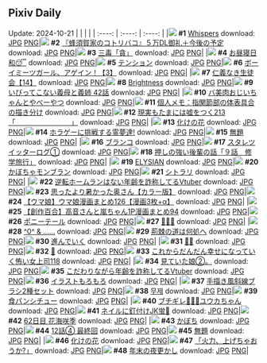 ## Pixiv Daily
Update: 2024-10-21
|      |      |      |
| :----: | :----: | :----: |
|![](https://pixiv.microyu.workers.dev/c/240x480/img-master/img/2024/10/19/14/53/37/123474762_p0_master1200.jpg) **#1** [Whispers](https://www.pixiv.net/artworks/123474762) download: [JPG](https://pixiv.microyu.workers.dev/img-original/img/2024/10/19/14/53/37/123474762_p0.jpg) [PNG](https://pixiv.microyu.workers.dev/img-original/img/2024/10/19/14/53/37/123474762_p0.png)|![](https://pixiv.microyu.workers.dev/c/240x480/img-master/img/2024/10/19/16/02/30/123476311_p0_master1200.jpg) **#2** [『蜂須賀家のコトリバコ』５万DL御礼＋今後の予定](https://www.pixiv.net/artworks/123476311) download: [JPG](https://pixiv.microyu.workers.dev/img-original/img/2024/10/19/16/02/30/123476311_p0.jpg) [PNG](https://pixiv.microyu.workers.dev/img-original/img/2024/10/19/16/02/30/123476311_p0.png)|![](https://pixiv.microyu.workers.dev/c/240x480/img-master/img/2024/10/20/00/02/59/123492172_p0_master1200.jpg) **#3** [三毒「貪」](https://www.pixiv.net/artworks/123492172) download: [JPG](https://pixiv.microyu.workers.dev/img-original/img/2024/10/20/00/02/59/123492172_p0.jpg) [PNG](https://pixiv.microyu.workers.dev/img-original/img/2024/10/20/00/02/59/123492172_p0.png)|
|![](https://pixiv.microyu.workers.dev/c/240x480/img-master/img/2024/10/19/00/00/17/123458166_p0_master1200.jpg) **#4** [お昼寝日和😴](https://www.pixiv.net/artworks/123458166) download: [JPG](https://pixiv.microyu.workers.dev/img-original/img/2024/10/19/00/00/17/123458166_p0.jpg) [PNG](https://pixiv.microyu.workers.dev/img-original/img/2024/10/19/00/00/17/123458166_p0.png)|![](https://pixiv.microyu.workers.dev/c/240x480/img-master/img/2024/10/19/00/09/31/123458898_p0_master1200.jpg) **#5** [テンション](https://www.pixiv.net/artworks/123458898) download: [JPG](https://pixiv.microyu.workers.dev/img-original/img/2024/10/19/00/09/31/123458898_p0.jpg) [PNG](https://pixiv.microyu.workers.dev/img-original/img/2024/10/19/00/09/31/123458898_p0.png)|![](https://pixiv.microyu.workers.dev/c/240x480/img-master/img/2024/10/20/12/23/21/123505933_p0_master1200.jpg) **#6** [ボーイミーツガール、アゲイン！【3】](https://www.pixiv.net/artworks/123505933) download: [JPG](https://pixiv.microyu.workers.dev/img-original/img/2024/10/20/12/23/21/123505933_p0.jpg) [PNG](https://pixiv.microyu.workers.dev/img-original/img/2024/10/20/12/23/21/123505933_p0.png)|
|![](https://pixiv.microyu.workers.dev/c/240x480/img-master/img/2024/10/19/11/00/57/123469771_p0_master1200.jpg) **#7** [仁義なき生徒会【14】](https://www.pixiv.net/artworks/123469771) download: [JPG](https://pixiv.microyu.workers.dev/img-original/img/2024/10/19/11/00/57/123469771_p0.jpg) [PNG](https://pixiv.microyu.workers.dev/img-original/img/2024/10/19/11/00/57/123469771_p0.png)|![](https://pixiv.microyu.workers.dev/c/240x480/img-master/img/2024/10/20/00/00/57/123491943_p0_master1200.jpg) **#8** [Brightness](https://www.pixiv.net/artworks/123491943) download: [JPG](https://pixiv.microyu.workers.dev/img-original/img/2024/10/20/00/00/57/123491943_p0.jpg) [PNG](https://pixiv.microyu.workers.dev/img-original/img/2024/10/20/00/00/57/123491943_p0.png)|![](https://pixiv.microyu.workers.dev/c/240x480/img-master/img/2024/10/19/00/06/25/123458732_p0_master1200.jpg) **#9** [いびってこない義母と義姉  42話](https://www.pixiv.net/artworks/123458732) download: [JPG](https://pixiv.microyu.workers.dev/img-original/img/2024/10/19/00/06/25/123458732_p0.jpg) [PNG](https://pixiv.microyu.workers.dev/img-original/img/2024/10/19/00/06/25/123458732_p0.png)|
|![](https://pixiv.microyu.workers.dev/c/240x480/img-master/img/2024/10/19/00/03/35/123458571_p0_master1200.jpg) **#10** [バ美肉おじいちゃんとやべーやつ](https://www.pixiv.net/artworks/123458571) download: [JPG](https://pixiv.microyu.workers.dev/img-original/img/2024/10/19/00/03/35/123458571_p0.jpg) [PNG](https://pixiv.microyu.workers.dev/img-original/img/2024/10/19/00/03/35/123458571_p0.png)|![](https://pixiv.microyu.workers.dev/c/240x480/img-master/img/2024/10/19/06/00/08/123465297_p0_master1200.jpg) **#11** [個人メモ：指関節部の体表具合の描き分け](https://www.pixiv.net/artworks/123465297) download: [JPG](https://pixiv.microyu.workers.dev/img-original/img/2024/10/19/06/00/08/123465297_p0.jpg) [PNG](https://pixiv.microyu.workers.dev/img-original/img/2024/10/19/06/00/08/123465297_p0.png)|![](https://pixiv.microyu.workers.dev/c/240x480/img-master/img/2024/10/20/18/00/04/123513960_p0_master1200.jpg) **#12** [現実もたまには嘘をつく213「　　　　　　　　」](https://www.pixiv.net/artworks/123513960) download: [JPG](https://pixiv.microyu.workers.dev/img-original/img/2024/10/20/18/00/04/123513960_p0.jpg) [PNG](https://pixiv.microyu.workers.dev/img-original/img/2024/10/20/18/00/04/123513960_p0.png)|
|![](https://pixiv.microyu.workers.dev/c/240x480/img-master/img/2024/10/19/21/30/04/123486169_p0_master1200.jpg) **#13** [化けの花](https://www.pixiv.net/artworks/123486169) download: [JPG](https://pixiv.microyu.workers.dev/img-original/img/2024/10/19/21/30/04/123486169_p0.jpg) [PNG](https://pixiv.microyu.workers.dev/img-original/img/2024/10/19/21/30/04/123486169_p0.png)|![](https://pixiv.microyu.workers.dev/c/240x480/img-master/img/2024/10/19/00/30/06/123459584_p0_master1200.jpg) **#14** [ホラゲーに挑戦する霊夢達!](https://www.pixiv.net/artworks/123459584) download: [JPG](https://pixiv.microyu.workers.dev/img-original/img/2024/10/19/00/30/06/123459584_p0.jpg) [PNG](https://pixiv.microyu.workers.dev/img-original/img/2024/10/19/00/30/06/123459584_p0.png)|![](https://pixiv.microyu.workers.dev/c/240x480/img-master/img/2024/10/20/18/13/23/123514563_p0_master1200.jpg) **#15** [無題](https://www.pixiv.net/artworks/123514563) download: [JPG](https://pixiv.microyu.workers.dev/img-original/img/2024/10/20/18/13/23/123514563_p0.jpg) [PNG](https://pixiv.microyu.workers.dev/img-original/img/2024/10/20/18/13/23/123514563_p0.png)|
|![](https://pixiv.microyu.workers.dev/c/240x480/img-master/img/2024/10/19/00/00/26/123458204_p0_master1200.jpg) **#16** [ブランコ](https://www.pixiv.net/artworks/123458204) download: [JPG](https://pixiv.microyu.workers.dev/img-original/img/2024/10/19/00/00/26/123458204_p0.jpg) [PNG](https://pixiv.microyu.workers.dev/img-original/img/2024/10/19/00/00/26/123458204_p0.png)|![](https://pixiv.microyu.workers.dev/c/240x480/img-master/img/2024/10/20/13/58/49/123507859_p0_master1200.jpg) **#17** [スタレツイッターログ①](https://www.pixiv.net/artworks/123507859) download: [JPG](https://pixiv.microyu.workers.dev/img-original/img/2024/10/20/13/58/49/123507859_p0.jpg) [PNG](https://pixiv.microyu.workers.dev/img-original/img/2024/10/20/13/58/49/123507859_p0.png)|![](https://pixiv.microyu.workers.dev/c/240x480/img-master/img/2024/10/19/01/01/51/123458422_p0_master1200.jpg) **#18** [押しの強い後輩の話「９話　修学旅行」](https://www.pixiv.net/artworks/123458422) download: [JPG](https://pixiv.microyu.workers.dev/img-original/img/2024/10/19/01/01/51/123458422_p0.jpg) [PNG](https://pixiv.microyu.workers.dev/img-original/img/2024/10/19/01/01/51/123458422_p0.png)|
|![](https://pixiv.microyu.workers.dev/c/240x480/img-master/img/2024/10/19/20/51/57/123484681_p0_master1200.jpg) **#19** [ELYSIAN](https://www.pixiv.net/artworks/123484681) download: [JPG](https://pixiv.microyu.workers.dev/img-original/img/2024/10/19/20/51/57/123484681_p0.jpg) [PNG](https://pixiv.microyu.workers.dev/img-original/img/2024/10/19/20/51/57/123484681_p0.png)|![](https://pixiv.microyu.workers.dev/c/240x480/img-master/img/2024/10/20/22/29/10/123523983_p0_master1200.jpg) **#20** [かぼちゃモンブラン](https://www.pixiv.net/artworks/123523983) download: [JPG](https://pixiv.microyu.workers.dev/img-original/img/2024/10/20/22/29/10/123523983_p0.jpg) [PNG](https://pixiv.microyu.workers.dev/img-original/img/2024/10/20/22/29/10/123523983_p0.png)|![](https://pixiv.microyu.workers.dev/c/240x480/img-master/img/2024/10/19/00/01/24/123458379_p0_master1200.jpg) **#21** [シトラリ](https://www.pixiv.net/artworks/123458379) download: [JPG](https://pixiv.microyu.workers.dev/img-original/img/2024/10/19/00/01/24/123458379_p0.jpg) [PNG](https://pixiv.microyu.workers.dev/img-original/img/2024/10/19/00/01/24/123458379_p0.png)|
|![](https://pixiv.microyu.workers.dev/c/240x480/img-master/img/2024/10/19/20/31/18/123484017_p0_master1200.jpg) **#22** [逆転ホームランはない年齢を詐称してるVtuber](https://www.pixiv.net/artworks/123484017) download: [JPG](https://pixiv.microyu.workers.dev/img-original/img/2024/10/19/20/31/18/123484017_p0.jpg) [PNG](https://pixiv.microyu.workers.dev/img-original/img/2024/10/19/20/31/18/123484017_p0.png)|![](https://pixiv.microyu.workers.dev/c/240x480/img-master/img/2024/10/19/00/01/26/123458383_p0_master1200.jpg) **#23** [思ったより暑かった奥さん【カラー版】](https://www.pixiv.net/artworks/123458383) download: [JPG](https://pixiv.microyu.workers.dev/img-original/img/2024/10/19/00/01/26/123458383_p0.jpg) [PNG](https://pixiv.microyu.workers.dev/img-original/img/2024/10/19/00/01/26/123458383_p0.png)|![](https://pixiv.microyu.workers.dev/c/240x480/img-master/img/2024/10/19/00/01/25/123458382_p0_master1200.jpg) **#24** [【ウマ娘】ウマ娘漫画まとめ126【漫画3枚+α】](https://www.pixiv.net/artworks/123458382) download: [JPG](https://pixiv.microyu.workers.dev/img-original/img/2024/10/19/00/01/25/123458382_p0.jpg) [PNG](https://pixiv.microyu.workers.dev/img-original/img/2024/10/19/00/01/25/123458382_p0.png)|
|![](https://pixiv.microyu.workers.dev/c/240x480/img-master/img/2024/10/19/00/02/50/123458517_p0_master1200.jpg) **#25** [【創作百合】高音さんと嵐ちゃん1P漫画まとめ94](https://www.pixiv.net/artworks/123458517) download: [JPG](https://pixiv.microyu.workers.dev/img-original/img/2024/10/19/00/02/50/123458517_p0.jpg) [PNG](https://pixiv.microyu.workers.dev/img-original/img/2024/10/19/00/02/50/123458517_p0.png)|![](https://pixiv.microyu.workers.dev/c/240x480/img-master/img/2024/10/19/00/31/13/123459658_p0_master1200.jpg) **#26** [ポニーテール](https://www.pixiv.net/artworks/123459658) download: [JPG](https://pixiv.microyu.workers.dev/img-original/img/2024/10/19/00/31/13/123459658_p0.jpg) [PNG](https://pixiv.microyu.workers.dev/img-original/img/2024/10/19/00/31/13/123459658_p0.png)|![](https://pixiv.microyu.workers.dev/c/240x480/img-master/img/2024/10/19/00/00/12/123458128_p0_master1200.jpg) **#27** [🌸🍡🌸](https://www.pixiv.net/artworks/123458128) download: [JPG](https://pixiv.microyu.workers.dev/img-original/img/2024/10/19/00/00/12/123458128_p0.jpg) [PNG](https://pixiv.microyu.workers.dev/img-original/img/2024/10/19/00/00/12/123458128_p0.png)|
|![](https://pixiv.microyu.workers.dev/c/240x480/img-master/img/2024/10/19/00/00/44/123458278_p0_master1200.jpg) **#28** [^0^ & ……](https://www.pixiv.net/artworks/123458278) download: [JPG](https://pixiv.microyu.workers.dev/img-original/img/2024/10/19/00/00/44/123458278_p0.jpg) [PNG](https://pixiv.microyu.workers.dev/img-original/img/2024/10/19/00/00/44/123458278_p0.png)|![](https://pixiv.microyu.workers.dev/c/240x480/img-master/img/2024/10/19/17/55/41/123479007_p0_master1200.jpg) **#29** [荊棘の道は何処へ](https://www.pixiv.net/artworks/123479007) download: [JPG](https://pixiv.microyu.workers.dev/img-original/img/2024/10/19/17/55/41/123479007_p0.jpg) [PNG](https://pixiv.microyu.workers.dev/img-original/img/2024/10/19/17/55/41/123479007_p0.png)|![](https://pixiv.microyu.workers.dev/c/240x480/img-master/img/2024/10/19/22/53/44/123489209_p0_master1200.jpg) **#30** [進んでいく](https://www.pixiv.net/artworks/123489209) download: [JPG](https://pixiv.microyu.workers.dev/img-original/img/2024/10/19/22/53/44/123489209_p0.jpg) [PNG](https://pixiv.microyu.workers.dev/img-original/img/2024/10/19/22/53/44/123489209_p0.png)|
|![](https://pixiv.microyu.workers.dev/c/240x480/img-master/img/2024/10/20/00/03/55/123492249_p0_master1200.jpg) **#31** [🖤🖤](https://www.pixiv.net/artworks/123492249) download: [JPG](https://pixiv.microyu.workers.dev/img-original/img/2024/10/20/00/03/55/123492249_p0.jpg) [PNG](https://pixiv.microyu.workers.dev/img-original/img/2024/10/20/00/03/55/123492249_p0.png)|![](https://pixiv.microyu.workers.dev/c/240x480/img-master/img/2024/10/19/22/00/39/123487329_p0_master1200.jpg) **#32** [🍵](https://www.pixiv.net/artworks/123487329) download: [JPG](https://pixiv.microyu.workers.dev/img-original/img/2024/10/19/22/00/39/123487329_p0.jpg) [PNG](https://pixiv.microyu.workers.dev/img-original/img/2024/10/19/22/00/39/123487329_p0.png)|![](https://pixiv.microyu.workers.dev/c/240x480/img-master/img/2024/10/19/17/00/14/123477651_p0_master1200.jpg) **#33** [これからだんだん幸せになっていく怖い女上司118](https://www.pixiv.net/artworks/123477651) download: [JPG](https://pixiv.microyu.workers.dev/img-original/img/2024/10/19/17/00/14/123477651_p0.jpg) [PNG](https://pixiv.microyu.workers.dev/img-original/img/2024/10/19/17/00/14/123477651_p0.png)|
|![](https://pixiv.microyu.workers.dev/c/240x480/img-master/img/2024/10/19/18/38/14/123480314_p0_master1200.jpg) **#34** [見ていた娘②。](https://www.pixiv.net/artworks/123480314) download: [JPG](https://pixiv.microyu.workers.dev/img-original/img/2024/10/19/18/38/14/123480314_p0.jpg) [PNG](https://pixiv.microyu.workers.dev/img-original/img/2024/10/19/18/38/14/123480314_p0.png)|![](https://pixiv.microyu.workers.dev/c/240x480/img-master/img/2024/10/20/20/58/13/123520175_p0_master1200.jpg) **#35** [こだわりながら年齢を詐称してるVtuber](https://www.pixiv.net/artworks/123520175) download: [JPG](https://pixiv.microyu.workers.dev/img-original/img/2024/10/20/20/58/13/123520175_p0.jpg) [PNG](https://pixiv.microyu.workers.dev/img-original/img/2024/10/20/20/58/13/123520175_p0.png)|![](https://pixiv.microyu.workers.dev/c/240x480/img-master/img/2024/10/20/15/57/55/123510753_p0_master1200.jpg) **#36** [イラストもろもろ](https://www.pixiv.net/artworks/123510753) download: [JPG](https://pixiv.microyu.workers.dev/img-original/img/2024/10/20/15/57/55/123510753_p0.jpg) [PNG](https://pixiv.microyu.workers.dev/img-original/img/2024/10/20/15/57/55/123510753_p0.png)|
|![](https://pixiv.microyu.workers.dev/c/240x480/img-master/img/2024/10/20/06/00/13/123499273_p0_master1200.jpg) **#37** [手描き風斜線ブラシ2種セット](https://www.pixiv.net/artworks/123499273) download: [JPG](https://pixiv.microyu.workers.dev/img-original/img/2024/10/20/06/00/13/123499273_p0.jpg) [PNG](https://pixiv.microyu.workers.dev/img-original/img/2024/10/20/06/00/13/123499273_p0.png)|![](https://pixiv.microyu.workers.dev/c/240x480/img-master/img/2024/10/20/00/23/24/123493136_p0_master1200.jpg) **#38** [무제](https://www.pixiv.net/artworks/123493136) download: [JPG](https://pixiv.microyu.workers.dev/img-original/img/2024/10/20/00/23/24/123493136_p0.jpg) [PNG](https://pixiv.microyu.workers.dev/img-original/img/2024/10/20/00/23/24/123493136_p0.png)|![](https://pixiv.microyu.workers.dev/c/240x480/img-master/img/2024/10/19/17/54/22/123478973_p0_master1200.jpg) **#39** [食パンシチュー](https://www.pixiv.net/artworks/123478973) download: [JPG](https://pixiv.microyu.workers.dev/img-original/img/2024/10/19/17/54/22/123478973_p0.jpg) [PNG](https://pixiv.microyu.workers.dev/img-original/img/2024/10/19/17/54/22/123478973_p0.png)|
|![](https://pixiv.microyu.workers.dev/c/240x480/img-master/img/2024/10/19/12/54/26/123472228_p0_master1200.jpg) **#40** [ブチギレ💢💢💢ユウカちゃん](https://www.pixiv.net/artworks/123472228) download: [JPG](https://pixiv.microyu.workers.dev/img-original/img/2024/10/19/12/54/26/123472228_p0.jpg) [PNG](https://pixiv.microyu.workers.dev/img-original/img/2024/10/19/12/54/26/123472228_p0.png)|![](https://pixiv.microyu.workers.dev/c/240x480/img-master/img/2024/10/19/18/10/17/123479587_p0_master1200.jpg) **#41** [ネイルに釘付けJK蛍💅](https://www.pixiv.net/artworks/123479587) download: [JPG](https://pixiv.microyu.workers.dev/img-original/img/2024/10/19/18/10/17/123479587_p0.jpg) [PNG](https://pixiv.microyu.workers.dev/img-original/img/2024/10/19/18/10/17/123479587_p0.png)|![](https://pixiv.microyu.workers.dev/c/240x480/img-master/img/2024/10/19/23/46/33/123491222_p0_master1200.jpg) **#42** [62日目 花海咲季](https://www.pixiv.net/artworks/123491222) download: [JPG](https://pixiv.microyu.workers.dev/img-original/img/2024/10/19/23/46/33/123491222_p0.jpg) [PNG](https://pixiv.microyu.workers.dev/img-original/img/2024/10/19/23/46/33/123491222_p0.png)|
|![](https://pixiv.microyu.workers.dev/c/240x480/img-master/img/2024/10/19/12/44/01/123472005_p0_master1200.jpg) **#43** [かぼち](https://www.pixiv.net/artworks/123472005) download: [JPG](https://pixiv.microyu.workers.dev/img-original/img/2024/10/19/12/44/01/123472005_p0.jpg) [PNG](https://pixiv.microyu.workers.dev/img-original/img/2024/10/19/12/44/01/123472005_p0.png)|![](https://pixiv.microyu.workers.dev/c/240x480/img-master/img/2024/10/19/20/00/36/123482943_p0_master1200.jpg) **#44** [12話④ 最終回](https://www.pixiv.net/artworks/123482943) download: [JPG](https://pixiv.microyu.workers.dev/img-original/img/2024/10/19/20/00/36/123482943_p0.jpg) [PNG](https://pixiv.microyu.workers.dev/img-original/img/2024/10/19/20/00/36/123482943_p0.png)|![](https://pixiv.microyu.workers.dev/c/240x480/img-master/img/2024/10/19/00/11/59/123458997_p0_master1200.jpg) **#45** [無題](https://www.pixiv.net/artworks/123458997) download: [JPG](https://pixiv.microyu.workers.dev/img-original/img/2024/10/19/00/11/59/123458997_p0.jpg) [PNG](https://pixiv.microyu.workers.dev/img-original/img/2024/10/19/00/11/59/123458997_p0.png)|
|![](https://pixiv.microyu.workers.dev/c/240x480/img-master/img/2024/10/19/23/09/04/123489856_p0_master1200.jpg) **#46** [化けの花](https://www.pixiv.net/artworks/123489856) download: [JPG](https://pixiv.microyu.workers.dev/img-original/img/2024/10/19/23/09/04/123489856_p0.jpg) [PNG](https://pixiv.microyu.workers.dev/img-original/img/2024/10/19/23/09/04/123489856_p0.png)|![](https://pixiv.microyu.workers.dev/c/240x480/img-master/img/2024/10/19/00/01/23/123458377_p0_master1200.jpg) **#47** [「火力、上げちゃおうか?」](https://www.pixiv.net/artworks/123458377) download: [JPG](https://pixiv.microyu.workers.dev/img-original/img/2024/10/19/00/01/23/123458377_p0.jpg) [PNG](https://pixiv.microyu.workers.dev/img-original/img/2024/10/19/00/01/23/123458377_p0.png)|![](https://pixiv.microyu.workers.dev/c/240x480/img-master/img/2024/10/20/00/09/38/123492577_p0_master1200.jpg) **#48** [年末の夜更かし](https://www.pixiv.net/artworks/123492577) download: [JPG](https://pixiv.microyu.workers.dev/img-original/img/2024/10/20/00/09/38/123492577_p0.jpg) [PNG](https://pixiv.microyu.workers.dev/img-original/img/2024/10/20/00/09/38/123492577_p0.png)|
